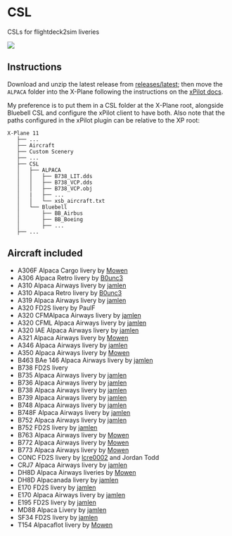 # CSL
CSLs for flightdeck2sim liveries

<img src="https://cdn.discordapp.com/attachments/658391381391441920/731616647474970715/757-200_xp11_-_2020-07-11_22.02.55.png" />

## Instructions

Download and unzip the latest release from [releases/latest](https://github.com/flightdeck2sim/CSL/releases/latest); then move the `ALPACA` folder into the X-Plane following the instructions on the [xPilot docs](https://beta.xpilot-project.org/#/installation?id=install-additional-csl-packages).

My preference is to put them in a CSL folder at the X-Plane root, alongside Bluebell CSL and configure the xPilot client to have both. Also note that the paths configured in the xPilot plugin can be relative to the XP root:

```
X-Plane 11
   ├── ...
   ├── Aircraft
   ├── Custom Scenery
   ├── ...
   ├── CSL
   │   ├── ALPACA
   │   │   ├── B738_LIT.dds
   │   │   ├── B738_VCP.dds
   │   │   ├── B738_VCP.obj
   │   |   ├── ...
   │   │   └── xsb_aircraft.txt
   │   └── Bluebell
   │       ├── BB_Airbus
   │       ├── BB_Boeing
   │       ├── ...
   ├── ...
```

## Aircraft included

* A306F Alpaca Cargo livery by [Mowen](https://github.com/DuckWhsiperer)
* A306 Alpaca Retro livery by [B0unc3](https://github.com/slashbnl)
* A310 Alpaca Airways livery by [jamlen](https://github.com/jamlen)
* A310 Alpaca Retro livery by [B0unc3](https://github.com/slashbnl)
* A319 Alpaca Airways livery by [jamlen](https://github.com/jamlen)
* A320 FD2S livery by PaulF
* A320 CFMAlpaca Airways livery by [jamlen](https://github.com/jamlen)
* A320 CFML Alpaca Airways livery by [jamlen](https://github.com/jamlen)
* A320 IAE Alpaca Airways livery by [jamlen](https://github.com/jamlen)
* A321 Alpaca Airways livery by [Mowen](https://github.com/DuckWhsiperer)
* A346 Alpaca Airways livery by [jamlen](https://github.com/jamlen)
* A350 Alpaca Airways livery by [Mowen](https://github.com/DuckWhsiperer)
* B463 BAe 146 Alpaca Airways livery by [jamlen](https://github.com/jamlen)
* B738 FD2S livery
* B735 Alpaca Airways livery by [jamlen](https://github.com/jamlen)
* B736 Alpaca Airways livery by [jamlen](https://github.com/jamlen)
* B738 Alpaca Airways livery by [jamlen](https://github.com/jamlen)
* B739 Alpaca Airways livery by [jamlen](https://github.com/jamlen)
* B748 Alpaca Airways livery by [jamlen](https://github.com/jamlen)
* B748F Alpaca Airways livery by [jamlen](https://github.com/jamlen)
* B752 Alpaca Airways livery by [jamlen](https://github.com/jamlen)
* B752 FD2S livery by [jamlen](https://github.com/jamlen)
* B763 Alpaca Airways livery by [Mowen](https://github.com/DuckWhsiperer)
* B772 Alpaca Airways livery by [Mowen](https://github.com/DuckWhsiperer)
* B773 Alpaca Airways livery by [Mowen](https://github.com/DuckWhsiperer)
* CONC FD2S livery by [lcre0002](https://github.com/lcre0002) and Jordan Todd
* CRJ7 Alpaca Airways livery by [jamlen](https://github.com/jamlen)
* DH8D Alpaca Airways liveries by [Mowen](https://github.com/DuckWhsiperer)
* DH8D Alpacanada livery by [jamlen](https://github.com/jamlen)
* E170 FD2S livery by [jamlen](https://github.com/jamlen)
* E170 Alpaca Airways livery by [jamlen](https://github.com/jamlen)
* E195 FD2S livery by [jamlen](https://github.com/jamlen)
* MD88 Alpaca Livery by [jamlen](https://github.com/jamlen)
* SF34 FD2S livery by [jamlen](https://github.com/jamlen)
* T154 Alpacaflot livery by [Mowen](https://github.com/DuckWhsiperer)
